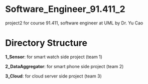 # Software_Engineer_91.411_2
project2 for course 91.411, software engineer at UML by Dr. Yu Cao


# Directory Structure
**1_Sensor**: for smart watch side project (team 1)

**2_DataAggregator**: for smart phone side project (team 2)

**3_Cloud**: for cloud server side project (team 3)
